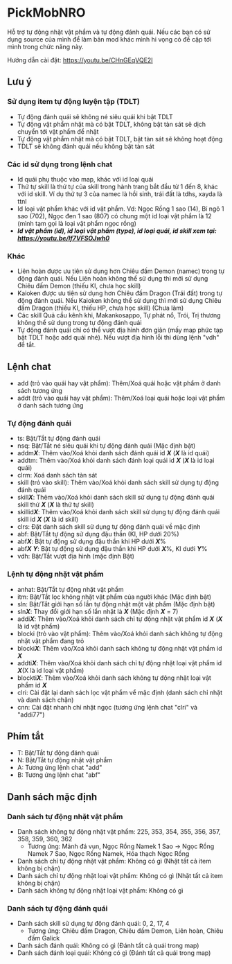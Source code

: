 # PickMobNRO
 
Hỗ trợ tự động nhặt vật phẩm và tự động đánh quái. Nếu các bạn có sử dụng source của mình để làm bản mod khác mình hi vọng có đề cập tới mình trong chức năng này.

Hướng dẫn cài đặt: https://youtu.be/CHnGEqVQE2I
## Lưu ý
### Sử dụng item tự động luyện tập (TDLT)
- Tự động đánh quái sẽ không né siêu quái khi bật TDLT
- Tự động vật phẩm nhặt mà có bật TDLT, không bật tàn sát sẽ dịch chuyển tới vật phẩm để nhặt
- Tự động vật phẩm nhặt mà có bật TDLT, bật tàn sát sẽ không hoạt động
- TDLT sẽ không đánh quái nếu không bật tàn sát

### Các id sử dụng trong lệnh chat
- Id quái phụ thuộc vào map, khác với id loại quái
- Thứ tự skill là thứ tự của skill trong hành trang bắt đầu từ 1 đến 8, khác với id skill. Ví dụ thứ tự 3 của namec là hồi sinh, trái đất là tdhs, xayda là ttnl
- Id loại vật phẩm khác với id vật phẩm. Vd: Ngọc Rồng 1 sao (14), Bí ngô 1 sao (702), Ngọc đen 1 sao (807) có chung một id loại vật phẩm là 12 (mình tạm gọi là loại vật phẩm ngọc rồng)
- ***Id vật phẩm (id), id loại vật phẩm (type), id loại quái, id skill xem tại: https://youtu.be/If7VFSOJwh0***

### Khác
- Liên hoàn được ưu tiên sử dụng hơn Chiêu đấm Demon (namec) trong tự động đánh quái. Nếu Liên hoàn không thể sử dụng thì mới sử dụng Chiêu đấm Demon (thiếu KI, chưa học skill)
- Kaioken được ưu tiên sử dụng hơn Chiêu đấm Dragon (Trái đất) trong tự động đánh quái. Nếu Kaioken không thể sử dụng thì mới sử dụng Chiêu đấm Dragon (thiếu KI, thiếu HP, chưa học skill) (Chưa làm)
- Các skill Quả cầu kênh khi, Makankosappo, Tự phát nổ, Trói, Trị thương không thể sử dụng trong tự động đánh quái
- Tự động đánh quái chỉ có thể vượt địa hình đơn giản (mấy map phức tạp bật TDLT hoặc add quái nhé). Nếu vượt địa hình lỗi thì dùng lệnh "vdh" để tắt.

## Lệnh chat
- add (trỏ vào quái hay vật phẩm): Thêm/Xoá quái hoặc vật phẩm ở danh sách tương ứng
- addt (trỏ vào quái hay vật phẩm): Thêm/Xoá loại quái hoặc loại vật phẩm ở danh sách tương ứng

### Tự động đánh quái
- ts: Bật/Tắt tự động đánh quái
- nsq: Bật/Tắt né siêu quái khi tự động đánh quái (Mặc định bật)
- addm***X***: Thêm vào/Xoá khỏi danh sách đánh quái id ***X*** (***X*** là id quái)
- addtm: Thêm vào/Xoá khỏi danh sách đánh loại quái id ***X*** (***X*** là id loại quái)
- clrm: Xoá danh sách tàn sát
- skill (trỏ vào skill): Thêm vào/Xoá khỏi danh sách skill sử dụng tự động đánh quái
- skill***X***: Thêm vào/Xoá khỏi danh sách skill sử dụng tự động đánh quái skill thứ ***X*** (***X*** là thứ tự skill)
- skillid***X***: Thêm vào/Xoá khỏi danh sách skill sử dụng tự động đánh quái skill id ***X*** (***X*** là id skill)
- clrs: Đặt danh sách skill sử dụng tự động đánh quái về mặc định
- abf: Bật/Tắt tự động sử dụng đậu thần (KI, HP dưới 20%)
- abf***X***: Bật tự động sử dụng đậu thần khi HP dưới ***X***%
- abf***X*** ***Y***: Bật tự động sử dụng đậu thần khi HP dưới ***X***%, KI dưới ***Y***%
- vdh: Bật/Tắt vượt địa hình (mặc định Bật)

### Lệnh tự động nhặt vật phẩm
- anhat: Bật/Tắt tự động nhặt vật phẩm
- itm: Bật/Tắt lọc không nhặt vật phẩm của người khác (Mặc định bật)
- sln: Bật/Tắt giới hạn số lần tự động nhặt một vật phẩm (Mặc định bật)
- sln***X***: Thay đổi giới hạn số lần nhặt là ***X*** (Mặc định ***X*** = 7)
- addi***X***: Thêm vào/Xoá khỏi danh sách chỉ tự động nhặt vật phẩm id ***X*** (***X*** là id vật phẩm)
- blocki (trỏ vào vật phẩm): Thêm vào/Xoá khỏi danh sách không tự động nhặt vật phẩm đang trỏ
- blocki***X***: Thêm vào/Xoá khỏi danh sách không tự động nhặt vật phẩm id ***X***
- addti***X***: Thêm vào/Xoá khỏi danh sách chỉ tự động nhặt loại vật phẩm id ***X***(X là id loại vật phẩm)
- blockti***X***: Thêm vào/Xoá khỏi danh sách không tự động nhặt loại vật phẩm id ***X***
- clri: Cài đặt lại danh sách lọc vật phẩm vể mặc định (danh sách chỉ nhặt và danh sách chặn)
- cnn: Cài đặt nhanh chỉ nhặt ngọc (tương ứng lệnh chat "clri" và "addi77")

## Phím tắt
- T: Bật/Tắt tự động đánh quái
- N: Bật/Tắt tự động nhặt vật phẩm
- A: Tương ứng lệnh chat "add"
- B: Tương ứng lệnh chat "abf"

## Danh sách mặc định
### Danh sách tự động nhặt vật phẩm
- Danh sách không tự động nhặt vật phẩm: 225, 353, 354, 355, 356, 357, 358, 359, 360, 362
  - Tương ứng: Mảnh đá vụn, Ngọc Rồng Namek 1 Sao -> Ngọc Rồng Namek 7 Sao, Ngọc Rồng Namek, Hóa thạch Ngọc Rồng
- Danh sách chỉ tự động nhặt vật phẩm: Không có gì (Nhặt tất cả item không bị chặn)
- Danh sách chỉ tự động nhặt loại vật phẩm: Không có gì (Nhặt tất cả item không bị chặn)
- Danh sách không tự động nhặt loại vật phẩm: Không có gì

### Danh sách tự động đánh quái
- Danh sách skill sử dụng tự động đánh quái: 0, 2, 17, 4
  - Tương ứng: Chiêu đấm Dragon, Chiêu đấm Demon, Liên hoàn, Chiêu đấm Galick
- Danh sách đánh quái: Không có gì (Đánh tất cả quái trong map)
- Danh sách đánh loại quái: Không có gì (Đánh tất cả quái trong map)

